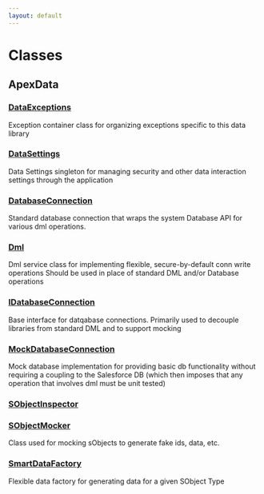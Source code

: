 ```yaml
---
layout: default
---
```

# Classes
## ApexData

### [DataExceptions](./ApexData/DataExceptions.md)

Exception container class for organizing exceptions specific to this data library



### [DataSettings](./ApexData/DataSettings.md)

Data Settings singleton for managing security and other data interaction settings
through the application



### [DatabaseConnection](./ApexData/DatabaseConnection.md)

Standard database connection that wraps the system Database API for various dml operations.



### [Dml](./ApexData/Dml.md)

Dml service class for implementing flexible, secure-by-default conn write operations
Should be used in place of standard DML and/or Database operations



### [IDatabaseConnection](./ApexData/IDatabaseConnection.md)

Base interface for datqabase connections. Primarily used to decouple libraries
from standard DML and to support mocking



### [MockDatabaseConnection](./ApexData/MockDatabaseConnection.md)

Mock database implementation for providing basic db functionality without requiring a coupling
to the Salesforce DB (which then imposes that any operation that involves dml must be unit tested)



### [SObjectInspector](./ApexData/SObjectInspector.md)




### [SObjectMocker](./ApexData/SObjectMocker.md)

Class used for mocking sObjects to generate fake ids, data, etc.



### [SmartDataFactory](./ApexData/SmartDataFactory.md)

Flexible data factory for generating data for a given SObject Type


